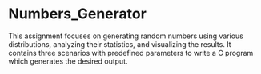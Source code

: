 # Numbers_Generator
This assignment focuses on generating random numbers using various distributions, analyzing their statistics, and visualizing the results. It contains three scenarios with predefined parameters to write a C program which generates the desired output. 
